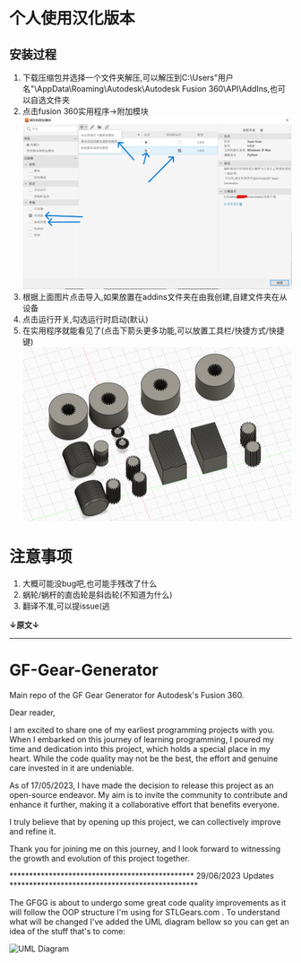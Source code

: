 # 个人使用汉化版本

## 安装过程
1. 下载压缩包并选择一个文件夹解压,可以解压到C:\Users\"用户名"\AppData\Roaming\Autodesk\Autodesk Fusion 360\API\AddIns,也可以自选文件夹
2. 点击fusion 360实用程序->附加模块
![image](https://github.com/xianyuxianyu-xian/GF-Gear-Generator-zh/blob/main/%E4%BD%BF%E7%94%A8%E6%95%99%E5%AD%A6.png)
3. 根据上面图片点击导入,如果放置在addins文件夹在由我创建,自建文件夹在从设备
4. 点击运行开关,勾选运行时启动(默认)
5. 在实用程序就能看见了(点击下箭头更多功能,可以放置工具栏/快捷方式/快捷键)
![image](https://github.com/xianyuxianyu-xian/GF-Gear-Generator-zh/blob/main/%E5%B1%95%E7%A4%BA.png)


# 注意事项
1. 大概可能没bug吧,也可能手残改了什么
2. 蜗轮/蜗杆的直齿轮是斜齿轮(不知道为什么)
3. 翻译不准,可以提issue(逃

**↓原文↓**
***
# GF-Gear-Generator
Main repo of the GF Gear Generator for Autodesk's Fusion 360.

Dear reader,

I am excited to share one of my earliest programming projects with you. When I embarked on this journey of learning programming, I poured my time and dedication into this project, which holds a special place in my heart. While the code quality may not be the best, the effort and genuine care invested in it are undeniable.

As of 17/05/2023, I have made the decision to release this project as an open-source endeavor. My aim is to invite the community to contribute and enhance it further, making it a collaborative effort that benefits everyone.

I truly believe that by opening up this project, we can collectively improve and refine it.

Thank you for joining me on this journey, and I look forward to witnessing the growth and evolution of this project together.

*********************************************** 29/06/2023 Updates ************************************************

The GFGG is about to undergo some great code quality improvements as it will follow the OOP structure I'm using for STLGears.com . To understand what will be changed I've added the UML diagram bellow so you can get an idea of the stuff that's to come:

![UML Diagram](./UML_Diagram.png)
